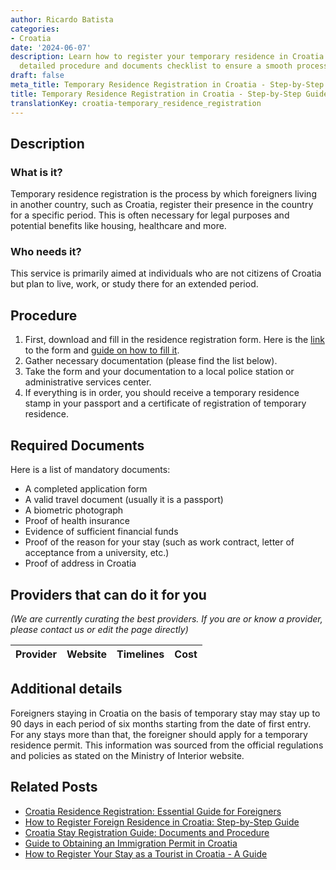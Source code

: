 ```yaml
---
author: Ricardo Batista
categories:
- Croatia
date: '2024-06-07'
description: Learn how to register your temporary residence in Croatia. Follow our
  detailed procedure and documents checklist to ensure a smooth process.
draft: false
meta_title: Temporary Residence Registration in Croatia - Step-by-Step Guide
title: Temporary Residence Registration in Croatia - Step-by-Step Guide
translationKey: croatia-temporary_residence_registration
---
```


## Description
### What is it?
Temporary residence registration is the process by which foreigners living in another country, such as Croatia, register their presence in the country for a specific period. This is often necessary for legal purposes and potential benefits like housing, healthcare and more.

### Who needs it?
This service is primarily aimed at individuals who are not citizens of Croatia but plan to live, work, or study there for an extended period.

## Procedure
1. First, download and fill in the residence registration form. Here is the [link](https://mup.gov.hr) to the form and [guide on how to fill it](https://mup.gov.hr).
2. Gather necessary documentation (please find the list below).
3. Take the form and your documentation to a local police station or administrative services center.
4. If everything is in order, you should receive a temporary residence stamp in your passport and a certificate of registration of temporary residence.

## Required Documents
Here is a list of mandatory documents:
- A completed application form
- A valid travel document (usually it is a passport)
- A biometric photograph
- Proof of health insurance
- Evidence of sufficient financial funds
- Proof of the reason for your stay (such as work contract, letter of acceptance from a university, etc.)
- Proof of address in Croatia

## Providers that can do it for you

_(We are currently curating the best providers. If you are or know a provider, please contact us or edit the page directly)_

| Provider        |     Website     |     Timelines    |       Cost      |
| :-------------: | :-------------: |  :-------------: | :-------------: |

## Additional details
Foreigners staying in Croatia on the basis of temporary stay may stay up to 90 days in each period of six months starting from the date of first entry. For any stays more than that, the foreigner should apply for a temporary residence permit. This information was sourced from the official regulations and policies as stated on the Ministry of Interior website.
## Related Posts

- [Croatia Residence Registration: Essential Guide for Foreigners](https://tramitit.com/guides/croatia/residence_registration/)
- [How to Register Foreign Residence in Croatia: Step-by-Step Guide](https://tramitit.com/guides/croatia/registration_of_foreigners_residence/)
- [Croatia Stay Registration Guide: Documents and Procedure](https://tramitit.com/guides/croatia/stay_registration_upon_entering_the_country/)
- [Guide to Obtaining an Immigration Permit in Croatia](https://tramitit.com/guides/croatia/obtaining_an_immigration_permit/)
- [How to Register Your Stay as a Tourist in Croatia - A Guide](https://tramitit.com/guides/croatia/registration_of_tourists_stay/)